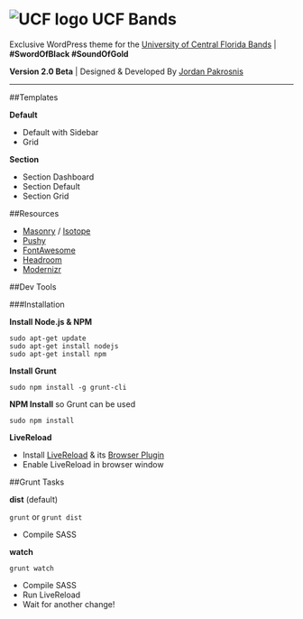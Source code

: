 
# ![UCF logo](http://jpakmedia.com/images/ucf-logo-mini.png) UCF Bands
Exclusive WordPress theme for the [University of Central Florida Bands](http://ucfbands.com/) | **#SwordOfBlack #SoundOfGold**

**Version 2.0 Beta** | Designed & Developed By [Jordan Pakrosnis](http://JordanPak.com/)

------

##Templates

**Default**
- Default with Sidebar
- Grid

**Section**
- Section Dashboard
- Section Default
- Section Grid

##Resources

- [Masonry](http://masonry.desandro.com/) / [Isotope](http://isotope.metafizzy.co/)
- [Pushy](http://www.christopheryee.ca/pushy/)
- [FontAwesome](http://fortawesome.github.io/Font-Awesome/)
- [Headroom](http://wicky.nillia.ms/headroom.js/)
- [Modernizr](http://modernizr.com/)



##Dev Tools

###Installation

**Install Node.js & NPM**
```
sudo apt-get update
sudo apt-get install nodejs
sudo apt-get install npm
```

**Install Grunt**

`sudo npm install -g grunt-cli`


**NPM Install** so Grunt can be used

`sudo npm install`


**LiveReload**

- Install [LiveReload](http://livereload.com/#download) & its [Browser Plugin](https://chrome.google.com/webstore/detail/livereload/jnihajbhpnppcggbcgedagnkighmdlei?hl=en)
- Enable LiveReload in browser window



##Grunt Tasks

**dist** (default)

`grunt` or `grunt dist`

- Compile SASS


**watch**

`grunt watch`

- Compile SASS
- Run LiveReload
- Wait for another change!

